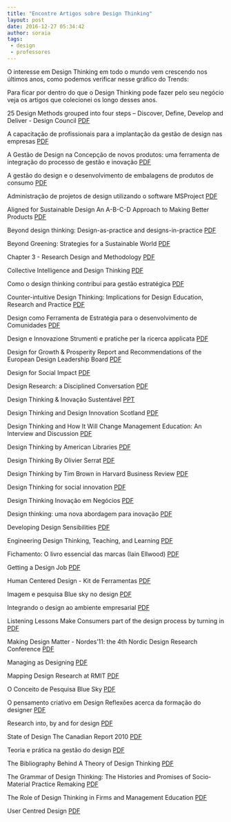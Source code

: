 ```yaml
---
title: "Encontre Artigos sobre Design Thinking"
layout: post
date: 2016-12-27 05:34:42
author: soraia
tags: 
 - design
 - professores
---
```

O interesse em Design Thinking em todo o mundo vem crescendo nos últimos anos, como podemos verificar nesse gráfico do Trends:

<script type="text/javascript" src="https://ssl.gstatic.com/trends_nrtr/884_RC03/embed_loader.js"></script> <script type="text/javascript"> trends.embed.renderExploreWidget("TIMESERIES", {"comparisonItem":[{"keyword":"design thinking","geo":"","time":"today 5-y"}],"category":0,"property":""}, {"exploreQuery":"q=design%20thinking"}); </script> 

Para ficar por dentro do que o Design Thinking pode fazer pelo seu negócio veja os artigos que colecionei os longo desses anos.

25 Design Methods grouped into four steps – Discover, Define, Develop and Deliver - Design Council [PDF](http://soraianovaes.com/inovacaoedesign/biblioteca/)

A capacitação de profissionais para a implantação da gestão de design nas empresas [PDF](http://soraianovaes.com/inovacaoedesign/biblioteca/)

A Gestão de Design na Concepção de novos produtos: uma ferramenta de integração do processo de gestão e inovação [PDF](http://soraianovaes.com/inovacaoedesign/biblioteca/)

A gestão do design e o desenvolvimento de embalagens de produtos de consumo [PDF](http://soraianovaes.com/inovacaoedesign/biblioteca/)

Administração de projetos de design utilizando o software MSProject [PDF](http://soraianovaes.com/inovacaoedesign/biblioteca/)

Aligned for Sustainable Design An A-B-C-D Approach to Making Better Products [PDF](http://soraianovaes.com/inovacaoedesign/biblioteca/)

Beyond design thinking: Design-as-practice and designs-in-practice [PDF](http://soraianovaes.com/inovacaoedesign/biblioteca/)

Beyond Greening: Strategies for a Sustainable World [PDF](http://soraianovaes.com/inovacaoedesign/biblioteca/)

Chapter 3 - Research Design and Methodology [PDF](http://soraianovaes.com/inovacaoedesign/biblioteca/)

Collective Intelligence and Design Thinking [PDF](http://soraianovaes.com/inovacaoedesign/biblioteca/)

Como o design thinking contribui para gestão estratégica [PDF](http://soraianovaes.com/inovacaoedesign/biblioteca/)

Counter-intuitive Design Thinking: Implications for Design Education, Research and Practice [PDF](http://soraianovaes.com/inovacaoedesign/biblioteca/)

Design como Ferramenta de Estratégia para o desenvolvimento de Comunidades [PDF](http://soraianovaes.com/inovacaoedesign/biblioteca/)

Design e Innovazione Strumenti e pratiche per la ricerca applicata [PDF](http://soraianovaes.com/inovacaoedesign/biblioteca/)

Design for Growth & Prosperity Report and Recommendations of the European Design Leadership Board [PDF](http://soraianovaes.com/inovacaoedesign/biblioteca/)

Design for Social Impact [PDF](http://soraianovaes.com/inovacaoedesign/biblioteca/)

Design Research: a Disciplined Conversation [PDF](http://soraianovaes.com/inovacaoedesign/biblioteca/)

Design Thinking & Inovação Sustentável [PPT](http://soraianovaes.com/inovacaoedesign/biblioteca/)

Design Thinking and Design Innovation Scotland [PDF](http://soraianovaes.com/inovacaoedesign/biblioteca/)

Design Thinking and How It Will Change Management Education: An Interview and Discussion [PDF](http://soraianovaes.com/inovacaoedesign/biblioteca/)

Design Thinking by American Libraries [PDF](http://soraianovaes.com/inovacaoedesign/biblioteca/)

Design Thinking By Olivier Serrat [PDF](http://soraianovaes.com/inovacaoedesign/biblioteca/)

Design Thinking by Tim Brown in Harvard Business Review [PDF](http://soraianovaes.com/inovacaoedesign/biblioteca/)

Design Thinking for social innovation [PDF](http://soraianovaes.com/inovacaoedesign/biblioteca/)

Design Thinking Inovação em Negócios [PDF](http://soraianovaes.com/inovacaoedesign/biblioteca/)

Design thinking: uma nova abordagem para inovação [PDF](http://soraianovaes.com/inovacaoedesign/biblioteca/)

Developing Design Sensibilities [PDF](http://soraianovaes.com/inovacaoedesign/biblioteca/)

Engineering Design Thinking, Teaching, and Learning [PDF](http://soraianovaes.com/inovacaoedesign/biblioteca/)

Fichamento: O livro essencial das marcas (Iain Ellwood) [PDF](http://soraianovaes.com/inovacaoedesign/biblioteca/)

Getting a Design Job [PDF](http://soraianovaes.com/inovacaoedesign/biblioteca/)

Human Centered Design - Kit de Ferramentas [PDF](http://soraianovaes.com/inovacaoedesign/biblioteca/)

Imagem e pesquisa Blue sky no design [PDF](http://soraianovaes.com/inovacaoedesign/biblioteca/)

Integrando o design ao ambiente empresarial [PDF](http://soraianovaes.com/inovacaoedesign/biblioteca/)

Listening Lessons Make Consumers part of the design process by turning in [PDF](http://soraianovaes.com/inovacaoedesign/biblioteca/)

Making Design Matter - Nordes’11: the 4th Nordic Design Research Conference [PDF](http://soraianovaes.com/inovacaoedesign/biblioteca/)

Managing as Designing [PDF](http://soraianovaes.com/inovacaoedesign/biblioteca/)

Mapping Design Research at RMIT [PDF](http://soraianovaes.com/inovacaoedesign/biblioteca/)

O Conceito de Pesquisa Blue Sky [PDF](http://soraianovaes.com/inovacaoedesign/biblioteca/)

O pensamento criativo em Design Reflexões acerca da formação do designer [PDF](http://soraianovaes.com/inovacaoedesign/biblioteca/)

Research into, by and for design [PDF](http://soraianovaes.com/inovacaoedesign/biblioteca/)

State of Design The Canadian Report 2010 [PDF](http://soraianovaes.com/inovacaoedesign/biblioteca/)

Teoria e prática na gestão do design [PDF](http://soraianovaes.com/inovacaoedesign/biblioteca/)

The Bibliography Behind A Theory of Design Thinking [PDF](http://soraianovaes.com/inovacaoedesign/biblioteca/)

The Grammar of Design Thinking: The Histories and Promises of Socio-Material Practice Remaking [PDF](http://soraianovaes.com/inovacaoedesign/biblioteca/)

The Role of Design Thinking in Firms and Management Education [PDF](http://soraianovaes.com/inovacaoedesign/biblioteca/)

User Centred Design [PDF](http://soraianovaes.com/inovacaoedesign/biblioteca/)
